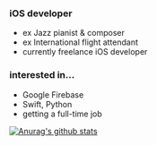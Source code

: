 ### iOS developer

+ ex Jazz pianist & composer
+ ex International flight attendant
+ currently freelance iOS developer

### interested in...
* Google Firebase
* Swift, Python
* getting a full-time job

[![Anurag's github stats](https://github-readme-stats.vercel.app/api?username=minguking)](https://github.com/anuraghazra/github-readme-stats)



<!--
**minguking/minguking** is a ✨ _special_ ✨ repository because its `README.md` (this file) appears on your GitHub profile.

Here are some ideas to get you started:

- 🔭 I’m currently working on ...
- 🌱 I’m currently learning ...
- 👯 I’m looking to collaborate on ...
- 🤔 I’m looking for help with ...
- 💬 Ask me about ...
- 📫 How to reach me: ...
- 😄 Pronouns: ...
- ⚡ Fun fact: ...
-->

